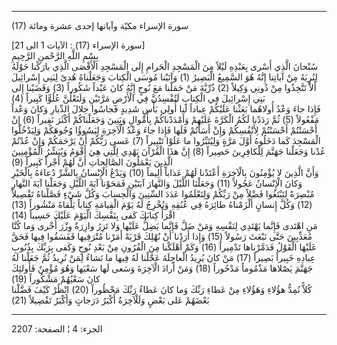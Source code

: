 ------------------------------------------------------------------------

(17) سورة الإسراء مكيّة وآياتها إحدى عشرة ومائة  
  
\[سورة الإسراء (17) : الآيات 1 الى 21\]  
بِسْمِ اللَّهِ الرَّحْمنِ الرَّحِيمِ  
سُبْحانَ الَّذِي أَسْرى بِعَبْدِهِ لَيْلاً مِنَ الْمَسْجِدِ الْحَرامِ إِلَى الْمَسْجِدِ الْأَقْصَى الَّذِي
بارَكْنا حَوْلَهُ لِنُرِيَهُ مِنْ آياتِنا إِنَّهُ هُوَ السَّمِيعُ الْبَصِيرُ (1) وَآتَيْنا مُوسَى الْكِتابَ
وَجَعَلْناهُ هُدىً لِبَنِي إِسْرائِيلَ أَلاَّ تَتَّخِذُوا مِنْ دُونِي وَكِيلاً (2) ذُرِّيَّةَ مَنْ حَمَلْنا مَعَ
نُوحٍ إِنَّهُ كانَ عَبْداً شَكُوراً (3) وَقَضَيْنا إِلى بَنِي إِسْرائِيلَ فِي الْكِتابِ لَتُفْسِدُنَّ فِي
الْأَرْضِ مَرَّتَيْنِ وَلَتَعْلُنَّ عُلُوًّا كَبِيراً (4)  
فَإِذا جاءَ وَعْدُ أُولاهُما بَعَثْنا عَلَيْكُمْ عِباداً لَنا أُولِي بَأْسٍ شَدِيدٍ فَجاسُوا خِلالَ
الدِّيارِ وَكانَ وَعْداً مَفْعُولاً (5) ثُمَّ رَدَدْنا لَكُمُ الْكَرَّةَ عَلَيْهِمْ وَأَمْدَدْناكُمْ بِأَمْوالٍ
وَبَنِينَ وَجَعَلْناكُمْ أَكْثَرَ نَفِيراً (6) إِنْ أَحْسَنْتُمْ أَحْسَنْتُمْ لِأَنْفُسِكُمْ وَإِنْ أَسَأْتُمْ فَلَها
فَإِذا جاءَ وَعْدُ الْآخِرَةِ لِيَسُوؤُا وُجُوهَكُمْ وَلِيَدْخُلُوا الْمَسْجِدَ كَما دَخَلُوهُ أَوَّلَ مَرَّةٍ
وَلِيُتَبِّرُوا ما عَلَوْا تَتْبِيراً (7) عَسى رَبُّكُمْ أَنْ يَرْحَمَكُمْ وَإِنْ عُدْتُمْ عُدْنا وَجَعَلْنا جَهَنَّمَ
لِلْكافِرِينَ حَصِيراً (8) إِنَّ هذَا الْقُرْآنَ يَهْدِي لِلَّتِي هِيَ أَقْوَمُ وَيُبَشِّرُ الْمُؤْمِنِينَ الَّذِينَ
يَعْمَلُونَ الصَّالِحاتِ أَنَّ لَهُمْ أَجْراً كَبِيراً (9)  
وَأَنَّ الَّذِينَ لا يُؤْمِنُونَ بِالْآخِرَةِ أَعْتَدْنا لَهُمْ عَذاباً أَلِيماً (10) وَيَدْعُ الْإِنْسانُ
بِالشَّرِّ دُعاءَهُ بِالْخَيْرِ وَكانَ الْإِنْسانُ عَجُولاً (11) وَجَعَلْنَا اللَّيْلَ وَالنَّهارَ آيَتَيْنِ
فَمَحَوْنا آيَةَ اللَّيْلِ وَجَعَلْنا آيَةَ النَّهارِ مُبْصِرَةً لِتَبْتَغُوا فَضْلاً مِنْ رَبِّكُمْ وَلِتَعْلَمُوا
عَدَدَ السِّنِينَ وَالْحِسابَ وَكُلَّ شَيْءٍ فَصَّلْناهُ تَفْصِيلاً (12) وَكُلَّ إِنسانٍ أَلْزَمْناهُ طائِرَهُ فِي
عُنُقِهِ وَنُخْرِجُ لَهُ يَوْمَ الْقِيامَةِ كِتاباً يَلْقاهُ مَنْشُوراً (13) اقْرَأْ كِتابَكَ كَفى بِنَفْسِكَ
الْيَوْمَ عَلَيْكَ حَسِيباً (14)  
مَنِ اهْتَدى فَإِنَّما يَهْتَدِي لِنَفْسِهِ وَمَنْ ضَلَّ فَإِنَّما يَضِلُّ عَلَيْها وَلا تَزِرُ وازِرَةٌ وِزْرَ أُخْرى
وَما كُنَّا مُعَذِّبِينَ حَتَّى نَبْعَثَ رَسُولاً (15) وَإِذا أَرَدْنا أَنْ نُهْلِكَ قَرْيَةً أَمَرْنا مُتْرَفِيها
فَفَسَقُوا فِيها فَحَقَّ عَلَيْهَا الْقَوْلُ فَدَمَّرْناها تَدْمِيراً (16) وَكَمْ أَهْلَكْنا مِنَ الْقُرُونِ مِنْ
بَعْدِ نُوحٍ وَكَفى بِرَبِّكَ بِذُنُوبِ عِبادِهِ خَبِيراً بَصِيراً (17) مَنْ كانَ يُرِيدُ الْعاجِلَةَ عَجَّلْنا
لَهُ فِيها ما نَشاءُ لِمَنْ نُرِيدُ ثُمَّ جَعَلْنا لَهُ جَهَنَّمَ يَصْلاها مَذْمُوماً مَدْحُوراً (18) وَمَنْ
أَرادَ الْآخِرَةَ وَسَعى لَها سَعْيَها وَهُوَ مُؤْمِنٌ فَأُولئِكَ كانَ سَعْيُهُمْ مَشْكُوراً (19)  
كُلاًّ نُمِدُّ هؤُلاءِ وَهَؤُلاءِ مِنْ عَطاءِ رَبِّكَ وَما كانَ عَطاءُ رَبِّكَ مَحْظُوراً (20) انْظُرْ كَيْفَ
فَضَّلْنا بَعْضَهُمْ عَلى بَعْضٍ وَلَلْآخِرَةُ أَكْبَرُ دَرَجاتٍ وَأَكْبَرُ تَفْضِيلاً (21)

------------------------------------------------------------------------

الجزء: 4 ¦ الصفحة: 2207
